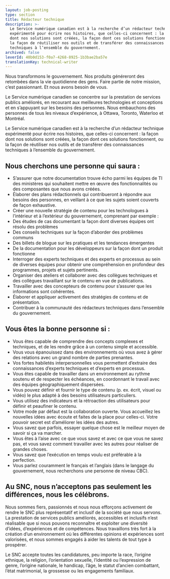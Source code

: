 ```yaml
---
layout: job-posting
type: section
title: Rédacteur technique
description: >-
  Le Service numérique canadien est à la recherche d’un rédacteur technique
  expérimenté pour écrire nos histoires, que celles-ci concernent : la façon
  dont nos solutions sont créées, la façon dont ces solutions fonctionnent, ou
  la façon de réutiliser nos outils et de transférer des connaissances
  techniques à l’ensemble du gouvernement.
archived: false
leverId: 40b0d153-f0a7-4268-8925-1b3bae2ba57e
translationKey: technical-writer
---
```

Nous transformons le gouvernement. Nos produits généreront des retombées dans la vie quotidienne des gens. Faire partie de notre mission, c’est passionnant. Et nous avons besoin de vous.
 
Le Service numérique canadien se concentre sur la prestation de services publics améliorés, en recourant aux meilleures technologies et conceptions et en s’appuyant sur les besoins des personnes. Nous embauchons des personnes de tous les niveaux d’expérience, à Ottawa, Toronto, Waterloo et Montréal.
 
Le Service numérique canadien est à la recherche d’un rédacteur technique expérimenté pour écrire nos histoires, que celles-ci concernent : la façon dont nos solutions sont créées, la façon dont ces solutions fonctionnent, ou la façon de réutiliser nos outils et de transférer des connaissances techniques à l’ensemble du gouvernement.

## Nous cherchons une personne qui saura :

* S’assurer que notre documentation trouve écho parmi les équipes de TI des ministères qui souhaitent mettre en œuvre des fonctionnalités ou des composantes que nous avons créées.
* Élaborer des plans rédactionnels qui contribueront à répondre aux besoins des personnes, en veillant à ce que les sujets soient couverts de façon exhaustive.
* Créer une nouvelle stratégie de contenu pour les technologues à l’intérieur et à l’extérieur du gouvernement, comprenant par exemple :
 * Des études de cas documentant la façon dont diverses équipes ont résolu des problèmes
 * Des conseils techniques sur la façon d’aborder des problèmes communs
 * Des billets de blogue sur les pratiques et les tendances émergentes
 * De la documentation pour les développeurs sur la façon dont un produit fonctionne
* Interroger des experts techniques et des experts en processus au sein de diverses équipes pour obtenir une compréhension en profondeur des programmes, projets et sujets pertinents.
* Organiser des ateliers et collaborer avec des collègues techniques et des collègues travaillant sur le contenu en vue de publications.
* Travailler avec des concepteurs de contenu pour s’assurer que les informations sont cohérentes.
* Élaborer et appliquer activement des stratégies de contenu et de présentation.
* Contribuer à la communauté des rédacteurs techniques dans l’ensemble du gouvernement.

## Vous êtes la bonne personne si :

* Vous êtes capable de comprendre des concepts complexes et techniques, et de les rendre grâce à un contenu simple et accessible.
* Vous vous épanouissez dans des environnements où vous avez à gérer des relations avec un grand nombre de parties prenantes.
* Vos fortes habiletés interpersonnelles vous permettent d’extraire des connaissances d’experts techniques et d’experts en processus.
* Vous êtes capable de travailler dans un environnement au rythme soutenu et de respecter les échéances, en coordonnant le travail avec des équipes géographiquement dispersées.
* Vous pouvez définir et fournir le type de contenu (p. ex. écrit, visuel ou vidéo) le plus adapté à des besoins utilisateurs particuliers.
* Vous utilisez des indicateurs et la rétroaction des utilisateurs pour définir et peaufiner le contenu.
* Votre mode par défaut est la collaboration ouverte. Vous accueillez les nouvelles idées avec écoute et faites de la place pour celles-ci. Votre pouvoir secret est d’améliorer les idées des autres.
* Vous savez que parfois, essayer quelque chose est le meilleur moyen de savoir si ça va marcher.
* Vous êtes à l’aise avec ce que vous savez et avec ce que vous ne savez pas, et vous savez comment travailler avec les autres pour réaliser de grandes choses.
* Vous savez que l’exécution en temps voulu est préférable à la perfection.
* Vous parlez couramment le français et l’anglais (dans le langage du gouvernement, nous recherchons une personne de niveau CBC).

## Au SNC, nous n’acceptons pas seulement les différences, nous les célébrons.
 
Nous sommes fiers, passionnés et nous nous efforçons activement de rendre le SNC plus représentatif et inclusif de la société que nous servons. La prestation de services publics améliorés, accessibles et inclusifs n’est réalisable que si nous pouvons reconnaître et exploiter une diversité d’idées, d’expériences et de compétences. Nous travaillons très fort à la création d’un environnement où les différentes opinions et expériences sont valorisées, et nous sommes engagés à aider les talents de tout type à prospérer.
 
Le SNC accepte toutes les candidatures, peu importe la race, l’origine ethnique, la religion, l’orientation sexuelle, l’identité ou l’expression de genre, l’origine nationale, le handicap, l’âge, le statut d’ancien combattant, l’état matrimonial, la grossesse ou les engagements familiaux.

